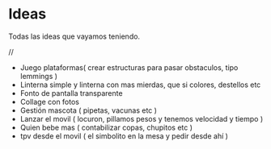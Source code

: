 Ideas
=====

Todas las ideas que vayamos teniendo.


// 

- Juego plataformas( crear estructuras para pasar obstaculos, tipo lemmings )
- Linterna simple y linterna con mas mierdas, que si colores, destellos etc
- Fonto de pantalla transparente
- Collage con fotos
- Gestión mascota ( pipetas, vacunas etc )
- Lanzar el movil ( locuron, pillamos pesos y tenemos velocidad y tiempo )
- Quien bebe mas ( contabilizar copas, chupitos etc )
- tpv desde el movil ( el simbolito en la mesa y pedir desde ahí )




